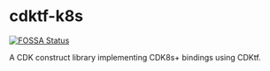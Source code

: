 # cdktf-k8s
[![FOSSA Status](https://app.fossa.com/api/projects/git%2Bgithub.com%2FMonoidDev%2Fcdktf-k8s-plus.svg?type=shield)](https://app.fossa.com/projects/git%2Bgithub.com%2FMonoidDev%2Fcdktf-k8s-plus?ref=badge_shield)

A CDK construct library implementing CDK8s+ bindings using CDKtf.
